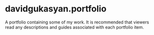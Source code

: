 # davidgukasyan.portfolio
A portfolio containing some of my work.
It is recommended that viewers read any descriptions and guides associated with each portfolio item.
